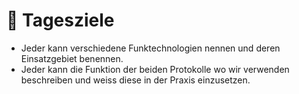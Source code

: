 # 🏁 Tagesziele

* Jeder kann verschiedene Funktechnologien nennen und deren Einsatzgebiet benennen.
* Jeder kann die Funktion der beiden Protokolle wo wir verwenden beschreiben und weiss diese in der Praxis einzusetzen.
